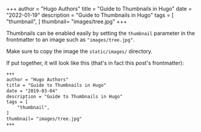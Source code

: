 +++
author = "Hugo Authors"
title = "Guide to Thumbnails in Hugo"
date = "2022-01-19"
description = "Guide to Thumbnails in Hugo"
tags = [
    "thumbnail",
]
thumbnail= "images/tree.jpg"
+++

Thumbnails can be enabled easily by setting the `thumbnail` parameter in the frontmatter to an image such as `"images/tree.jpg"`.

Make sure to copy the image the `static/images/` directory.

If put together, it will look like this (that's in fact this post's frontmatter):

```md
+++
author = "Hugo Authors"
title = "Guide to Thumbnails in Hugo"
date = "2019-03-04"
description = "Guide to Thumbnails in Hugo"
tags = [
    "thumbnail",
]
thumbnail= "images/tree.jpg"
+++
```

